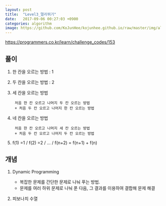 ```yaml
---
layout: post
title:  "Level3_멀리뛰기"
date:   2017-09-06 00:27:03 +0900
categories: algorithm
image: https://github.com/KoJunHee/kojunhee.github.io/raw/master/img/algorithm.png
---
```



<https://programmers.co.kr/learn/challenge_codes/153>

## 풀이

1. 한 칸을 오르는 방법 : 1

2. 두 칸을 오르는 방법 : 2 

3. 세 칸을 오르는 방법
		
		처음 한 칸 오르고 나머지 두 칸 오르는 방법 
		+ 처음 두 칸 오르고 나머지 한 칸 오르는 방법

4. 네 칸을 오르는 방법

		처음 한 칸 오르고 나머지 세 칸 오르는 방법
		+ 처음 두 칸 오르고 나머지 두 칸 오르는 방법 

5. f(1) =1 / f(2) =2 / ... / f(n+2) = f(n+1) + f(n)

## 개념

1. Dynamic Programming

	- 복잡한 문제를 간단한 문제로 나눠 푸는 방법.  
	- 문제를 여러 하위 문제로 나눠 푼 다음, 그 결과를 이용하여 결합해 문제 해결

2. 피보나치 수열
